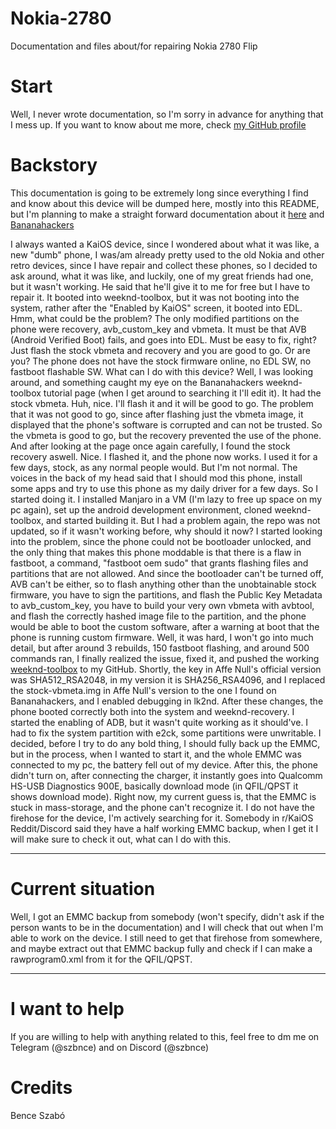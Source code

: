 # Nokia-2780
Documentation and files about/for repairing Nokia 2780 Flip

# Start
Well, I never wrote documentation, so I'm sorry in advance for anything that I mess up.
If you want to know about me more, check [my GitHub profile](https://github.com/szbnce)

# Backstory
This documentation is going to be extremely long since everything I find and know about this device will be dumped here, mostly into this README, but I'm planning to make a straight forward documentation about it [here](https://github.com/szbnce/Nokia-2780/blob/main/STRAIGHTFORWARD.md) and [Bananahackers](https://bananahackers.net)

I always wanted a KaiOS device, since I wondered about what it was like, a new "dumb" phone, I was/am already pretty used to the old Nokia and other retro devices, since I have repair and collect these phones, so I decided to ask around, what it was like, and luckily, one of my great friends had one, but it wasn't working. He said that he'll give it to me for free but I have to repair it. It booted into weeknd-toolbox,  but it was not booting into the system, rather after the "Enabled by KaiOS" screen, it booted into EDL. Hmm, what could be the problem? The only modified partitions on the phone were recovery, avb_custom_key and vbmeta. It must be that AVB (Android Verified Boot) fails, and goes into EDL. Must be easy to fix, right? Just flash the stock vbmeta and recovery and you are good to go. Or are you? The phone does not have the stock firmware online, no EDL SW, no fastboot flashable SW. What can I do with this device? Well, I was looking around, and something caught my eye on the Bananahackers weeknd-toolbox tutorial page (when I get around to searching it I'll edit it). It had the stock vbmeta. Huh, nice. I'll flash it and it will be good to go. The problem that it was not good to go, since after flashing just the vbmeta image, it displayed that the phone's software is corrupted and can not be trusted. So the vbmeta is good to go, but the recovery prevented the use of the phone. And after looking at the page once again carefully, I found the stock recovery aswell. Nice. I flashed it, and the phone now works. I used it for a few days, stock, as any normal people would. But I'm not normal. The voices in the back of my head said that I should mod this phone, install some apps and try to use this phone as my daily driver for a few days. So I started doing it. I installed Manjaro in a VM (I'm lazy to free up space on my pc again), set up the android development environment, cloned weeknd-toolbox, and started building it. But I had a problem again, the repo was not updated, so if it wasn't working before, why should it now? I started looking into the problem, since the phone could not be bootloader unlocked, and the only thing that makes this phone moddable is that there is a flaw in fastboot, a command, "fastboot oem sudo" that grants flashing files and partitions that are not allowed. And since the bootloader can't be turned off, AVB can't be either, so to flash anything other than the unobtainable stock firmware, you have to sign the partitions, and flash the Public Key Metadata to avb_custom_key, you have to build your very own vbmeta with avbtool, and flash the correctly hashed image file to the partition, and the phone would be able to boot the custom software, after a warning at boot that the phone is running custom firmware. Well, it was hard, I won't go into much detail, but after around 3 rebuilds, 150 fastboot flashing, and around 500 commands ran, I finally realized the issue, fixed it, and pushed the working [weeknd-toolbox](https://github.com/szbnce/weeknd-toolbox) to my GitHub. Shortly, the key in Affe Null's official version was SHA512_RSA2048, in my version it is SHA256_RSA4096, and I replaced the stock-vbmeta.img in Affe Null's version to the one I found on Bananahackers, and I enabled debugging in lk2nd. After these changes, the phone booted correctly both into the system and weeknd-recovery. I started the enabling of ADB, but it wasn't quite working as it should've. I had to fix the system partition with e2ck, some partitions were unwritable. I decided, before I try to do any bold thing, I should fully back up the EMMC, but in the process, when I wanted to start it, and the whole EMMC was connected to my pc, the battery fell out of my device. After this, the phone didn't turn on, after connecting the charger, it instantly goes into Qualcomm HS-USB Diagnostics 900E, basically download mode (in QFIL/QPST it shows download mode). Right now, my current guess is, that the EMMC is stuck in mass-storage, and the phone can't recognize it. I do not have the firehose for the device, I'm actively searching for it. Somebody in r/KaiOS Reddit/Discord said they have a half working EMMC backup, when I get it I will make sure to check it out, what can I do with this.

---

# Current situation
Well, I got an EMMC backup from somebody (won't specify, didn't ask if the person wants to be in the documentation) and I will check that out when I'm able to work on the device. I still need to get that firehose from somewhere, and maybe extract out that EMMC backup fully and check if I can make a rawprogram0.xml from it for the QFIL/QPST.

---

# I want to help
If you are willing to help with anything related to this, feel free to dm me on Telegram (@szbnce) and on Discord (@szbnce)

# Credits
Bence Szabó